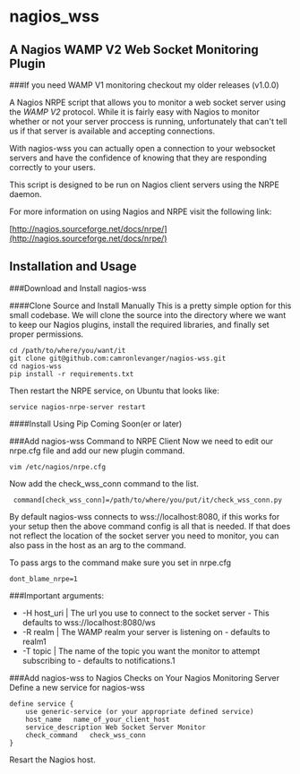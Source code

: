 nagios_wss
==========

A Nagios WAMP V2 Web Socket Monitoring Plugin
-------------------------------------
###If you need WAMP V1 monitoring checkout my older releases (v1.0.0)

A Nagios NRPE script that allows you to monitor a web socket server using
the *WAMP V2* protocol. While it is fairly easy with Nagios to monitor whether
or not your server proccess is running, unfortunately that can't tell us
if that server is available and accepting connections.

With nagios-wss you can actually open a connection to your websocket servers and
have the confidence of knowing that they are responding correctly to your users.

This script is designed to be run on Nagios client servers using the NRPE daemon.

For more information on using Nagios and NRPE visit the following link:

[http://nagios.sourceforge.net/docs/nrpe/](http://nagios.sourceforge.net/docs/nrpe/)

Installation and Usage
----------------------

###Download and Install nagios-wss

####Clone Source and Install Manually
This is a pretty simple option for this small codebase. We will clone the  source into
the directory where we want to keep our Nagios plugins, install the required libraries,
and finally set proper permissions.

	cd /path/to/where/you/want/it
	git clone git@github.com:camronlevanger/nagios-wss.git
	cd nagios-wss
	pip install -r requirements.txt

Then restart the NRPE service, on Ubuntu that looks like:

	service nagios-nrpe-server restart

####Install Using Pip
Coming Soon(er or later)

###Add nagios-wss Command to NRPE Client
Now we need to edit our nrpe.cfg file and add our new plugin command.

	vim /etc/nagios/nrpe.cfg

Now add the check_wss_conn command to the list.

	 command[check_wss_conn]=/path/to/where/you/put/it/check_wss_conn.py

By default nagios-wss connects to wss://localhost:8080, if this works for your
setup then the above command config is all that is needed. If that does not reflect
the location of the socket server you need to monitor, you can also pass in the
host as an arg to the command.

To pass args to the command make sure you set in nrpe.cfg

	dont_blame_nrpe=1

###Important arguments:

+ -H host_uri | The url you use to connect to the socket server - This defaults to wss://localhost:8080/ws
+ -R realm | The WAMP realm your server is listening on - defaults to realm1
+ -T topic | The name of the topic you want the monitor to attempt subscribing to - defaults to notifications.1

###Add nagios-wss to Nagios Checks on Your Nagios Monitoring Server
Define a new service for nagios-wss

	define service {
		use	generic-service (or your appropriate defined service)
		host_name	name_of_your_client_host
		service_description	Web Socket Server Monitor
		check_command	check_wss_conn
	}

Resart the Nagios host.
